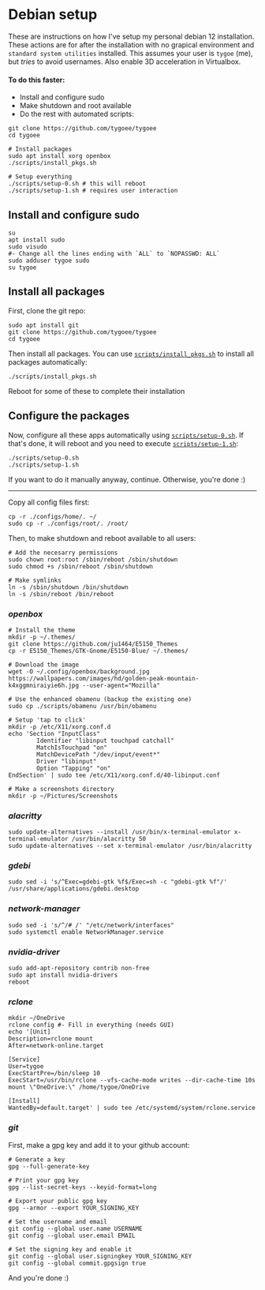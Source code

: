 # Debian setup

These are instructions on how I've setup my personal debian 12 installation. These actions are for after the installation with no grapical environment and `standard system utilities` installed. This assumes your user is `tygoe` (me), but _tries_ to avoid usernames. Also enable 3D acceleration in Virtualbox.

#### To do this faster:

- Install and configure sudo
- Make shutdown and root available
- Do the rest with automated scripts:

```shell
git clone https://github.com/tygoee/tygoee
cd tygoee

# Install packages
sudo apt install xorg openbox
./scripts/install_pkgs.sh

# Setup everything
./scripts/setup-0.sh # this will reboot
./scripts/setup-1.sh # requires user interaction
```

## Install and configure sudo

```shell
su
apt install sudo
sudo visudo
#- Change all the lines ending with `ALL` to `NOPASSWD: ALL`
sudo adduser tygoe sudo
su tygoe
```

## Install all packages

First, clone the git repo:

```shell
sudo apt install git
git clone https://github.com/tygoee/tygoee
cd tygoee
```

Then install all packages. You can use [`scripts/install_pkgs.sh`](../scripts/install_pkgs.sh) to install all packages automatically:

```shell
./scripts/install_pkgs.sh
```

Reboot for some of these to complete their installation

## Configure the packages

Now, configure all these apps automatically using [`scripts/setup-0.sh`](../scripts/setup-0.sh). If that's done, it will reboot and you need to execute [`scripts/setup-1.sh`](../scripts/setup-1.sh):

```shell
./scripts/setup-0.sh
./scripts/setup-1.sh
```

If you want to do it manually anyway, continue. Otherwise, you're done :)

---

Copy all config files first:

```shell
cp -r ./configs/home/. ~/
sudo cp -r ./configs/root/. /root/
```

Then, to make shutdown and reboot available to all users:

```shell
# Add the necesarry permissions
sudo chown root:root /sbin/reboot /sbin/shutdown
sudo chmod +s /sbin/reboot /sbin/shutdown

# Make symlinks
ln -s /sbin/shutdown /bin/shutdown
ln -s /sbin/reboot /bin/reboot
```

### _openbox_

```shell
# Install the theme
mkdir -p ~/.themes/
git clone https://github.com/ju1464/E5150_Themes
cp -r E5150_Themes/GTK-Gnome/E5150-Blue/ ~/.themes/

# Download the image
wget -O ~/.config/openbox/background.jpg https://wallpapers.com/images/hd/golden-peak-mountain-k4xggmniraiyie6h.jpg --user-agent="Mozilla"

# Use the enhanced obamenu (backup the existing one)
sudo cp ./scripts/obamenu /usr/bin/obamenu

# Setup 'tap to click'
mkdir -p /etc/X11/xorg.conf.d
echo 'Section "InputClass"
        Identifier "libinput touchpad catchall"
        MatchIsTouchpad "on"
        MatchDevicePath "/dev/input/event*"
        Driver "libinput"
        Option "Tapping" "on"
EndSection' | sudo tee /etc/X11/xorg.conf.d/40-libinput.conf

# Make a screenshots directory
mkdir -p ~/Pictures/Screenshots
```

### _alacritty_

```shell
sudo update-alternatives --install /usr/bin/x-terminal-emulator x-terminal-emulator /usr/bin/alacritty 50
sudo update-alternatives --set x-terminal-emulator /usr/bin/alacritty
```

### _gdebi_

```shell
sudo sed -i 's/^Exec=gdebi-gtk %f$/Exec=sh -c "gdebi-gtk %f"/' /usr/share/applications/gdebi.desktop
```

### _network-manager_

```shell
sudo sed -i 's/^/# /' "/etc/network/interfaces"
sudo systemctl enable NetworkManager.service
```

### _nvidia-driver_

```shell
sudo add-apt-repository contrib non-free
sudo apt install nvidia-drivers
reboot
```

### _rclone_

```shell
mkdir ~/OneDrive
rclone config #- Fill in everything (needs GUI)
echo '[Unit]
Description=rclone mount
After=network-online.target

[Service]
User=tygoe
ExecStartPre=/bin/sleep 10
ExecStart=/usr/bin/rclone --vfs-cache-mode writes --dir-cache-time 10s mount \"OneDrive:\" /home/tygoe/OneDrive

[Install]
WantedBy=default.target' | sudo tee /etc/systemd/system/rclone.service
```

### _git_

First, make a gpg key and add it to your github account:

```shell
# Generate a key
gpg --full-generate-key

# Print your gpg key
gpg --list-secret-keys --keyid-format=long

# Export your public gpg key
gpg --armor --export YOUR_SIGNING_KEY
```

```shell
# Set the username and email
git config --global user.name USERNAME
git config --global user.email EMAIL

# Set the signing key and enable it
git config --global user.signingkey YOUR_SIGNING_KEY
git config --global commit.gpgsign true
```

And you're done :)
